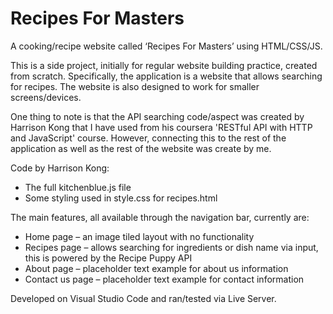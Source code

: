 # Recipes For Masters
A cooking/recipe website called ‘Recipes For Masters’ using HTML/CSS/JS.

This is a side project, initially for regular website building practice, created from scratch. Specifically, the application is a website that allows searching for recipes. The website is also designed to work for smaller screens/devices. 

One thing to note is that the API searching code/aspect was created by Harrison Kong that I have used from his coursera 'RESTful API with HTTP and JavaScript' course. However, connecting this to the rest of the application as well as the rest of the website was create by me.

Code by Harrison Kong:
- The full kitchenblue.js file
- Some styling used in style.css for recipes.html

The main features, all available through the navigation bar, currently are:
- Home page – an image tiled layout with no functionality
- Recipes page – allows searching for ingredients or dish name via input, this is powered by the Recipe Puppy API
- About page – placeholder text example for about us information
- Contact us page – placeholder text example for contact information

Developed on Visual Studio Code and ran/tested via Live Server.
